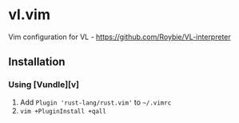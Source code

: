 # vl.vim
Vim configuration for VL - https://github.com/Roybie/VL-interpreter

## Installation

### Using [Vundle][v]

1. Add `Plugin 'rust-lang/rust.vim'` to `~/.vimrc`
2. `vim +PluginInstall +qall`

